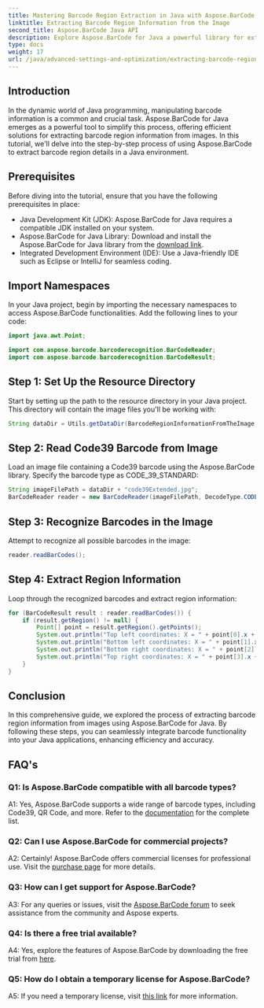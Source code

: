 ```yaml
---
title: Mastering Barcode Region Extraction in Java with Aspose.BarCode
linktitle: Extracting Barcode Region Information from the Image
second_title: Aspose.BarCode Java API
description: Explore Aspose.BarCode for Java a powerful library for extracting barcode region details effortlessly. Enhance your Java applications with precision.
type: docs
weight: 17
url: /java/advanced-settings-and-optimization/extracting-barcode-region-information/
---
```

## Introduction

In the dynamic world of Java programming, manipulating barcode information is a common and crucial task. Aspose.BarCode for Java emerges as a powerful tool to simplify this process, offering efficient solutions for extracting barcode region information from images. In this tutorial, we'll delve into the step-by-step process of using Aspose.BarCode to extract barcode region details in a Java environment.

## Prerequisites

Before diving into the tutorial, ensure that you have the following prerequisites in place:

- Java Development Kit (JDK): Aspose.BarCode for Java requires a compatible JDK installed on your system.
- Aspose.BarCode for Java Library: Download and install the Aspose.BarCode for Java library from the [download link](https://releases.aspose.com/barcode/java/).
- Integrated Development Environment (IDE): Use a Java-friendly IDE such as Eclipse or IntelliJ for seamless coding.

## Import Namespaces

In your Java project, begin by importing the necessary namespaces to access Aspose.BarCode functionalities. Add the following lines to your code:

```java
import java.awt.Point;

import com.aspose.barcode.barcoderecognition.BarCodeReader;
import com.aspose.barcode.barcoderecognition.BarCodeResult;


```

## Step 1: Set Up the Resource Directory

Start by setting up the path to the resource directory in your Java project. This directory will contain the image files you'll be working with:

```java
String dataDir = Utils.getDataDir(BarcodeRegionInformationFromTheImage.class) + "BarcodeReader/advanced_features/";
```

## Step 2: Read Code39 Barcode from Image

Load an image file containing a Code39 barcode using the Aspose.BarCode library. Specify the barcode type as CODE_39_STANDARD:

```java
String imageFilePath = dataDir + "code39Extended.jpg";
BarCodeReader reader = new BarCodeReader(imageFilePath, DecodeType.CODE_39_STANDARD);
```

## Step 3: Recognize Barcodes in the Image

Attempt to recognize all possible barcodes in the image:

```java
reader.readBarCodes();
```

## Step 4: Extract Region Information

Loop through the recognized barcodes and extract region information:

```java
for (BarCodeResult result : reader.readBarCodes()) {
    if (result.getRegion() != null) {
        Point[] point = result.getRegion().getPoints();
        System.out.println("Top left coordinates: X = " + point[0].x + ", Y = " + point[0].y);
        System.out.println("Bottom left coordinates: X = " + point[1].x + ", Y = " + point[1].y);
        System.out.println("Bottom right coordinates: X = " + point[2].x + ", Y = " + point[2].y);
        System.out.println("Top right coordinates: X = " + point[3].x + ", Y = " + point[3].y);
    }
}
```

## Conclusion

In this comprehensive guide, we explored the process of extracting barcode region information from images using Aspose.BarCode for Java. By following these steps, you can seamlessly integrate barcode functionality into your Java applications, enhancing efficiency and accuracy.

## FAQ's

### Q1: Is Aspose.BarCode compatible with all barcode types?

A1: Yes, Aspose.BarCode supports a wide range of barcode types, including Code39, QR Code, and more. Refer to the [documentation](https://reference.aspose.com/barcode/java/) for the complete list.

### Q2: Can I use Aspose.BarCode for commercial projects?

A2: Certainly! Aspose.BarCode offers commercial licenses for professional use. Visit the [purchase page](https://purchase.aspose.com/buy) for more details.

### Q3: How can I get support for Aspose.BarCode?

A3: For any queries or issues, visit the [Aspose.BarCode forum](https://forum.aspose.com/c/barcode/13) to seek assistance from the community and Aspose experts.

### Q4: Is there a free trial available?

A4: Yes, explore the features of Aspose.BarCode by downloading the free trial from [here](https://releases.aspose.com/).

### Q5: How do I obtain a temporary license for Aspose.BarCode?

A5: If you need a temporary license, visit [this link](https://purchase.aspose.com/temporary-license/) for more information.
